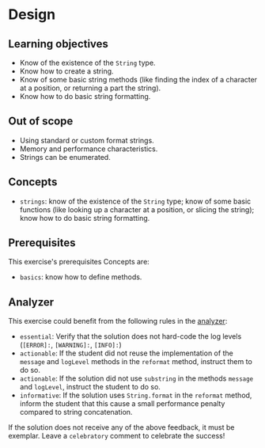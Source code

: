 # Design

## Learning objectives

- Know of the existence of the `String` type.
- Know how to create a string.
- Know of some basic string methods (like finding the index of a character at a position, or returning a part the string).
- Know how to do basic string formatting.

## Out of scope

- Using standard or custom format strings.
- Memory and performance characteristics.
- Strings can be enumerated.

## Concepts

- `strings`: know of the existence of the `String` type; know of some basic functions (like looking up a character at a position, or slicing the string); know how to do basic string formatting.

## Prerequisites

This exercise's prerequisites Concepts are:

- `basics`: know how to define methods.

## Analyzer

This exercise could benefit from the following rules in the [analyzer]:

- `essential`: Verify that the solution does not hard-code the log levels (`[ERROR]:`, `[WARNING]:`, `[INFO]:`)
- `actionable`: If the student did not reuse the implementation of the `message` and `logLevel` methods in the `reformat` method, instruct them to do so.
- `actionable`: If the solution did not use `substring` in the methods `message` and `logLevel`, instruct the student to do so.
- `informative`: If the solution uses `String.format` in the `reformat` method, inform the student that this cause a small performance penalty compared to string concatenation.

If the solution does not receive any of the above feedback, it must be exemplar.
Leave a `celebratory` comment to celebrate the success!

[analyzer]: https://github.com/exercism/java-analyzer
